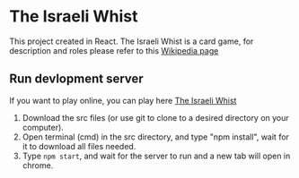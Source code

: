 # The Israeli Whist

This project created in React.
The Israeli Whist is a card game, for description and roles please refer to this [Wikipedia page](https://en.wikipedia.org/wiki/Israeli_whist)


## Run devlopment server

If you want to play online, you can play here [The Israeli Whist](https://talkanteman.github.io/whist/)

1) Download the src files (or use git to clone to a desired directory on your computer).
2) Open terminal (cmd) in the src directory, and type "npm install", wait for it to download all files needed.
3) Type `npm start`, and wait for the server to run and a new tab will open in chrome.


